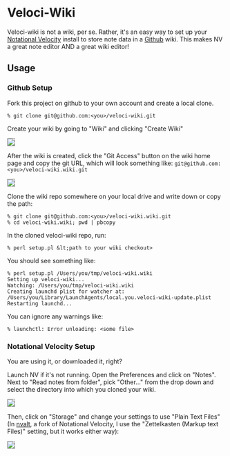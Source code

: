 # Veloci-Wiki

Veloci-wiki is not a wiki, per se. Rather, it's an easy way to set up your [Notational Velocity](http://notational.net) install to store note data in a [Github](http://github.com) wiki. This makes NV a great note editor AND a great wiki editor!

## Usage

### Github Setup

Fork this project on github to your own account and create a local clone.

    % git clone git@github.com:<you>/veloci-wiki.git

Create your wiki by going to "Wiki" and clicking "Create Wiki"

<img src="https://img.skitch.com/20110209-testx7sund75f4cwnq43y14b43.png" style="border:1px solid #999"/>

After the wiki is created, click the "Git Access" button on the wiki home page and copy the git URL, which will look something like: `git@github.com:<you>/veloci-wiki.wiki.git`
    
<img src="https://img.skitch.com/20110209-kcpp64uhsy6eknqiwwiqdaug1n.png" style="border:1px solid #999"/>
    
Clone the wiki repo somewhere on your local drive and write down or copy the path:

    % git clone git@github.com:<you>/veloci-wiki.wiki.git
    % cd veloci-wiki.wiki; pwd | pbcopy

In the cloned veloci-wiki repo, run:

    % perl setup.pl &lt;path to your wiki checkout>

You should see something like:

    % perl setup.pl /Users/you/tmp/veloci-wiki.wiki
    Setting up veloci-wiki...
    Watching: /Users/you/tmp/veloci-wiki.wiki
    Creating launchd plist for watcher at:
    /Users/you/Library/LaunchAgents/local.you.veloci-wiki-update.plist
    Restarting launchd...

You can ignore any warnings like:

    % launchctl: Error unloading: <some file>

### Notational Velocity Setup

You are using it, or downloaded it, right?

Launch NV if it's not running. Open the Preferences and click on "Notes". Next to "Read notes from folder", pick "Other..." from the drop down and select the directory into which you cloned your wiki.

<img src="https://img.skitch.com/20110209-chd6tba37ubie8645idami31us.png" style="border:1px solid #999"/>

Then, click on "Storage" and change your settings to use "Plain Text Files" (In [nvalt](http://brettterpstra.com/code/notational-velocity-alt/), a fork of Notational Velocity, I use the "Zettelkasten (Markup text Files)" setting, but it works either way):

<img src="https://img.skitch.com/20110209-bgxebb3r9fmaipcwup3pfm62er.png" style="border:1px solid #999"/>


